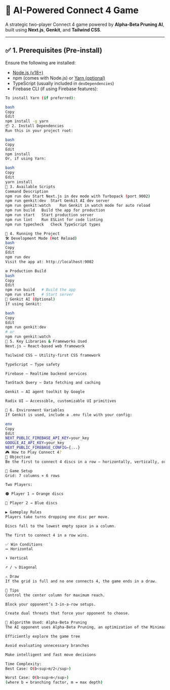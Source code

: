 # 🧠 AI-Powered Connect 4 Game

A strategic two-player Connect 4 game powered by **Alpha-Beta Pruning AI**, built using **Next.js**, **Genkit**, and **Tailwind CSS**.

---

## ✅ 1. Prerequisites (Pre-install)

Ensure the following are installed:

- [Node.js (v18+)](https://nodejs.org/)
- npm (comes with Node.js) or [Yarn (optional)](https://classic.yarnpkg.com/en/docs/install/)
- TypeScript (usually included in `devDependencies`)
- Firebase CLI (if using Firebase features):

```bash
To install Yarn (if preferred):

bash
Copy
Edit
npm install -g yarn
📦 2. Install Dependencies
Run this in your project root:

bash
Copy
Edit
npm install
Or, if using Yarn:

bash
Copy
Edit
yarn install
🔧 3. Available Scripts
Command	Description
npm run dev	Start Next.js in dev mode with Turbopack (port 9002)
npm run genkit:dev	Start Genkit AI dev server
npm run genkit:watch	Run Genkit in watch mode for auto reload
npm run build	Build the app for production
npm run start	Start production server
npm run lint	Run ESLint for code linting
npm run typecheck	Check TypeScript types

🚀 4. Running the Project
🛠 Development Mode (Hot Reload)
bash
Copy
Edit
npm run dev
Visit the app at: http://localhost:9002

⚙️ Production Build
bash
Copy
Edit
npm run build   # Build the app
npm run start   # Start server
🧠 Genkit AI (Optional)
If using Genkit:

bash
Copy
Edit
npm run genkit:dev
# or
npm run genkit:watch
🧰 5. Key Libraries & Frameworks Used
Next.js – React-based web framework

Tailwind CSS – Utility-first CSS framework

TypeScript – Type safety

Firebase – Realtime backend services

TanStack Query – Data fetching and caching

Genkit – AI agent toolkit by Google

Radix UI – Accessible, customizable UI primitives

🔐 6. Environment Variables
If Genkit is used, include a .env file with your config:

env
Copy
Edit
NEXT_PUBLIC_FIREBASE_API_KEY=your_key
GOOGLE_AI_API_KEY=your_key
NEXT_PUBLIC_FIREBASE_CONFIG={...}
🎮 How to Play Connect 4?
🎯 Objective
Be the first to connect 4 discs in a row — horizontally, vertically, or diagonally.

🧩 Game Setup
Grid: 7 columns × 6 rows

Two Players:

🟠 Player 1 → Orange discs

🔵 Player 2 → Blue discs

▶️ Gameplay Rules
Players take turns dropping one disc per move.

Discs fall to the lowest empty space in a column.

The first to connect 4 in a row wins.

✅ Win Conditions
➖ Horizontal

⬇️ Vertical

➚ / ➘ Diagonal

⚠️ Draw
If the grid is full and no one connects 4, the game ends in a draw.

🧠 Tips
Control the center column for maximum reach.

Block your opponent’s 3-in-a-row setups.

Create dual threats that force your opponent to choose.

🤖 Algorithm Used: Alpha-Beta Pruning
The AI opponent uses Alpha-Beta Pruning, an optimization of the Minimax algorithm, to:

Efficiently explore the game tree

Avoid evaluating unnecessary branches

Make intelligent and fast move decisions

Time Complexity:
Best Case: O(b<sup>m/2</sup>)

Worst Case: O(b<sup>m</sup>)
(where b = branching factor, m = max depth)

